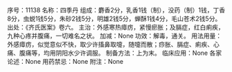 序号：11138
名称：四季丹
组成：麝香2分，乳香1钱（制），没药（制）1钱，丁香8分，虫蜕1钱5分，朱砂2钱5分，明雄2钱5分，蝉酥1钱4分，毛山苍术2钱5分。
出处：《齐氏医案》卷六。
主治：外感寒热瘴疠，紧慢瘀胀；及膈症，红白痢疾，九种心疼并腹痛，一切难名之状。
加减：None
功效：解毒，通关。
用法用量：外感瘴疠，似觉意似不快，取少许搐鼻取嚏，随嚏而散；痧胀、膈症、痢疾、心痛、腹痛等，均用阴阳水少许调服。
制备方法：上为末。
临床应用：None
各家论述：None
用药禁忌：None
附注：None

